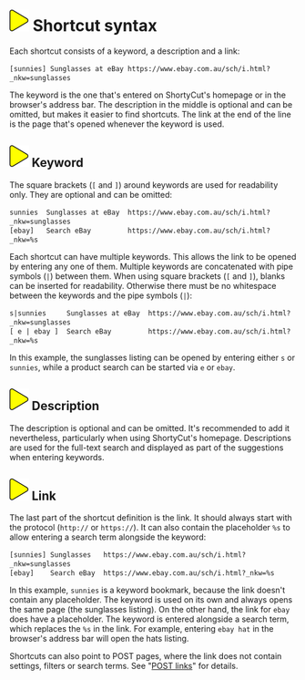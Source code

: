 # ![](img/arrow.svg) Shortcut syntax

Each shortcut consists of a keyword, a description and a link:

```text
[sunnies] Sunglasses at eBay https://www.ebay.com.au/sch/i.html?_nkw=sunglasses
```

The keyword is the one that's entered on ShortyCut's homepage or in the browser's address bar.
The description in the middle is optional and can be omitted, but makes it easier to find shortcuts.
The link at the end of the line is the page that's opened whenever the keyword is used.

## ![](img/arrow.svg) Keyword

The square brackets (`[` and `]`) around keywords are used for readability only.
They are optional and can be omitted:

```text
sunnies  Sunglasses at eBay  https://www.ebay.com.au/sch/i.html?_nkw=sunglasses
[ebay]   Search eBay         https://www.ebay.com.au/sch/i.html?_nkw=%s
```

Each shortcut can have multiple keywords.
This allows the link to be opened by entering any one of them.
Multiple keywords are concatenated with pipe symbols (`|`) between them.
When using square brackets (`[` and `]`), blanks can be inserted for readability.
Otherwise there must be no whitespace between the keywords and the pipe symbols (`|`):

```text
s|sunnies     Sunglasses at eBay  https://www.ebay.com.au/sch/i.html?_nkw=sunglasses
[ e | ebay ]  Search eBay         https://www.ebay.com.au/sch/i.html?_nkw=%s
```

In this example, the sunglasses listing can be opened by entering either `s` or `sunnies`,
while a product search can be started via `e` or `ebay`.

## ![](img/arrow.svg) Description

The description is optional and can be omitted.
It's recommended to add it nevertheless, particularly when using ShortyCut's homepage.
Descriptions are used for the full-text search and displayed as part of the suggestions when entering keywords.

## ![](img/arrow.svg) Link

The last part of the shortcut definition is the link.
It should always start with the protocol (`http://` or `https://`).
It can also contain the placeholder `%s` to allow entering a search term alongside the keyword:

```text
[sunnies] Sunglasses   https://www.ebay.com.au/sch/i.html?_nkw=sunglasses
[ebay]    Search eBay  https://www.ebay.com.au/sch/i.html?_nkw=%s
```

In this example, `sunnies` is a keyword bookmark, because the link doesn't contain any placeholder.
The keyword is used on its own and always opens the same page (the sunglasses listing).
On the other hand, the link for `ebay` does have a placeholder.
The keyword is entered alongside a search term, which replaces the `%s` in the link.
For example, entering `ebay hat` in the browser's address bar will open the hats listing.

Shortcuts can also point to POST pages, where the link does not contain settings, filters or search terms.
See "[POST links](post-links.md)" for details.
